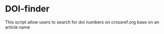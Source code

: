 # DOI-finder
This script allow users to search for doi numbers on crossref.org base on an article name
